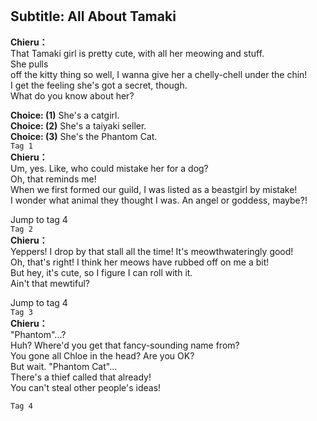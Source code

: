 # 

  
## Subtitle: All About Tamaki
  
**Chieru：**  
That Tamaki girl is pretty cute, with all her meowing and stuff.  
 She pulls  
off the kitty thing so well, I wanna give her a chelly-chell under the chin!  
I get the feeling she's got a secret, though.  
 What do you know about her?  
  
**Choice: (1)**  She's a catgirl.  
**Choice: (2)**  She's a taiyaki seller.  
**Choice: (3)**  She's the Phantom Cat.  
`Tag 1`  
**Chieru：**  
Um, yes. Like, who could mistake her for a dog?  
 Oh, that reminds me!  
When we first formed our guild, I was listed as a beastgirl by mistake!  
I wonder what animal they thought I was. An angel or goddess, maybe?!  
  
Jump to tag 4  
`Tag 2`  
**Chieru：**  
Yeppers! I drop by that stall all the time! It's meowthwateringly good!  
Oh, that's right! I think her meows have rubbed off on me a bit!  
But hey, it's cute, so I figure I can roll with it.  
 Ain't that mewtiful?  
  
Jump to tag 4  
`Tag 3`  
**Chieru：**  
\"Phantom\"...?  
 Huh? Where'd you get that fancy-sounding name from?  
You gone all Chloe in the head? Are you OK?  
 But wait. \"Phantom Cat\"...  
There's a thief called that already!  
 You can't steal other people's ideas!  
  
`Tag 4`  
